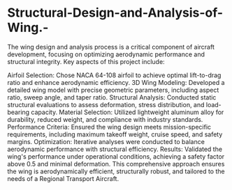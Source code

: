 # Structural-Design-and-Analysis-of-Wing.-
The wing design and analysis process is a critical component of aircraft development, focusing on optimizing aerodynamic performance and structural integrity.
Key aspects of this project include:

Airfoil Selection: Chose NACA 64-108 airfoil to achieve optimal lift-to-drag ratio and enhance aerodynamic efficiency.
3D Wing Modeling: Developed a detailed wing model with precise geometric parameters, including aspect ratio, sweep angle, and taper ratio.
Structural Analysis: Conducted static structural evaluations to assess deformation, stress distribution, and load-bearing capacity.
Material Selection: Utilized lightweight aluminum alloy for durability, reduced weight, and compliance with industry standards.
Performance Criteria: Ensured the wing design meets mission-specific requirements, including maximum takeoff weight, cruise speed, and safety margins.
Optimization: Iterative analyses were conducted to balance aerodynamic performance with structural efficiency.
Results: Validated the wing's performance under operational conditions, achieving a safety factor above 0.5 and minimal deformation.
This comprehensive approach ensures the wing is aerodynamically efficient, structurally robust, and tailored to the needs of a Regional Transport Aircraft.
